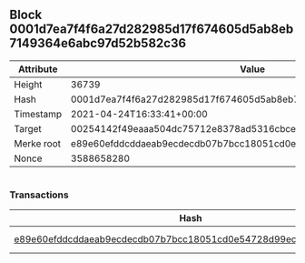 ## Block 0001d7ea7f4f6a27d282985d17f674605d5ab8eb7149364e6abc97d52b582c36

Attribute | Value
--- | ---
Height | 36739
Hash | 0001d7ea7f4f6a27d282985d17f674605d5ab8eb7149364e6abc97d52b582c36
Timestamp | 2021-04-24T16:33:41+00:00
Target | 00254142f49eaaa504dc75712e8378ad5316cbcead634704b3734b6271167cc4
Merke root | e89e60efddcddaeab9ecdecdb07b7bcc18051cd0e54728d99ec1e9a3299fd1ee
Nonce | 3588658280

```

```

### Transactions

Hash | Amount
--- | ---
[e89e60efddcddaeab9ecdecdb07b7bcc18051cd0e54728d99ec1e9a3299fd1ee](e89e60efddcddaeab9ecdecdb07b7bcc18051cd0e54728d99ec1e9a3299fd1ee.md) | 10.00000000 SKEPTI 
